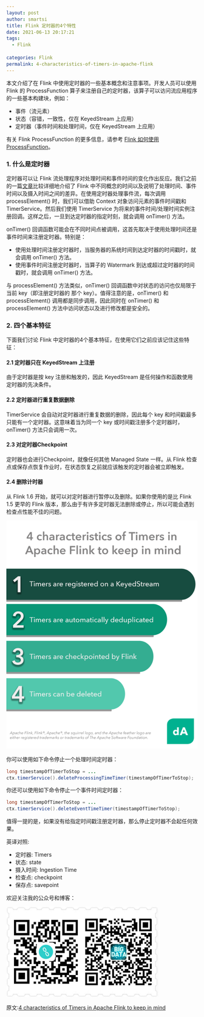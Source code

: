 ```yaml
---
layout: post
author: smartsi
title: Flink 定时器的4个特性
date: 2021-06-13 20:17:21
tags:
  - Flink

categories: Flink
permalink: 4-characteristics-of-timers-in-apache-flink
---
```


本文介绍了在 Flink 中使用定时器的一些基本概念和注意事项。开发人员可以使用 Flink 的 ProcessFunction 算子来注册自己的定时器，该算子可以访问流应用程序的一些基本构建块，例如：
- 事件（流元素）
- 状态（容错，一致性，仅在 KeyedStream 上应用）
- 定时器（事件时间和处理时间，仅在 KeyedStream 上应用）

有关 Flink ProcessFunction 的更多信息，请参考 [Flink 如何使用ProcessFunction](http://smartsi.club/how-to-user-process-function-of-flink.html)。

### 1. 什么是定时器

定时器可以让 Flink 流处理程序对处理时间和事件时间的变化作出反应。我们之前的一篇[文章](http://smartsi.club/flink-stream-event-time-and-processing-time.html)比较详细地介绍了 Flink 中不同概念的时间以及说明了处理时间、事件时间以及摄入时间之间的差异。在使用定时器处理事件流，每次调用 processElement() 时，我们可以借助 Context 对象访问元素的事件时间戳和 TimerService。然后我们使用 TimerService 为将来的事件时间/处理时间实例注册回调。这样之后，一旦到达定时器的指定时刻，就会调用 onTimer() 方法。

onTimer() 回调函数可能会在不同时间点被调用，这首先取决于使用处理时间还是事件时间来注册定时器。特别是：
- 使用处理时间注册定时器时，当服务器的系统时间到达定时器的时间戳时，就会调用 onTimer() 方法。
- 使用事件时间注册定时器时，当算子的 Watermark 到达或超过定时器的时间戳时，就会调用 onTimer() 方法。

与 processElement() 方法类似，onTimer() 回调函数中对状态的访问也仅局限于当前 key（即注册定时器的 那个 key）。值得注意的是，onTimer() 和 processElement() 调用都是同步调用，因此同时在 onTimer() 和 processElement() 方法中访问状态以及进行修改都是安全的。

### 2. 四个基本特征

下面我们讨论 Flink 中定时器的4个基本特征，在使用它们之前应该记住这些特征：

#### 2.1 定时器只在 KeyedStream 上注册

由于定时器是按 key 注册和触发的，因此 KeyedStream 是任何操作和函数使用定时器的先决条件。

#### 2.2 定时器进行重复数据删除

TimerService 会自动对定时器进行重复数据的删除，因此每个 key 和时间戳最多只能有一个定时器。这意味着当为同一个 key 或时间戳注册多个定时器时，onTimer() 方法只会调用一次。

#### 2.3 对定时器Checkpoint

定时器也会进行Checkpoint，就像任何其他 Managed State 一样。从 Flink 检查点或保存点恢复作业时，在状态恢复之前就应该触发的定时器会被立即触发。

#### 2.4 删除计时器

从 Flink 1.6 开始，就可以对定时器进行暂停以及删除。如果你使用的是比 Flink 1.5 更早的 Flink 版本，那么由于有许多定时器无法删除或停止，所以可能会遇到检查点性能不佳的问题。

![](https://github.com/sjf0115/ImageBucket/blob/main/Flink/4-characteristics-of-timers-in-apache-flink-1.png?raw=true)

你可以使用如下命令停止一个处理时间定时器：
```java
long timestampOfTimerToStop = ... 
ctx.timerService().deleteProcessingTimeTimer(timestampOfTimerToStop);
```
你还可以使用如下命令停止一个事件时间定时器：
```java
long timestampOfTimerToStop = ...
ctx.timerService().deleteEventTimeTimer(timestampOfTimerToStop);
```
值得一提的是，如果没有给指定时间戳注册定时器，那么停止定时器不会起任何效果。

英译对照:
- 定时器: Timers
- 状态: state
- 摄入时间: Ingestion Time
- 检查点: checkpoint
- 保存点: savepoint

欢迎关注我的公众号和博客：

![](https://github.com/sjf0115/ImageBucket/blob/main/Other/smartsi.jpg?raw=true)

原文:[4 characteristics of Timers in Apache Flink to keep in mind](https://www.ververica.com/blog/4-characteristics-of-timers-in-apache-flink)
